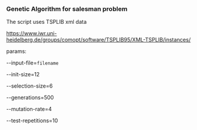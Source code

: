 ### Genetic Algorithm for salesman problem

The script uses TSPLIB xml data

https://www.iwr.uni-heidelberg.de/groups/comopt/software/TSPLIB95/XML-TSPLIB/instances/

params:

--input-file=`filename`

--init-size=12 

--selection-size=6 

--generations=500 

--mutation-rate=4

--test-repetitions=10